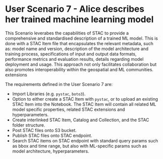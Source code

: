 # User Scenario 7 ​- Alice describes her trained machine learning model

This Scenario leverabes the capabilities of STAC to provide a comprehensive and standardised description of a trained ML model. This is done with a STAC Item file that encapsulates the relevant metadata, such as: model name and version, description of the model architecture and training process, specifications of input and output data formats, performance metrics and evaluation results, details regarding model deployment and usage. This approach not only facilitates collaboration but also promotes interoperability within the geospatial and ML communities.
extensions

The requirements defined in the User Scenario 7 are:

* Import Libraries (e.g. `pystac`, `boto3`).
* Option to either create a STAC Item with `pystac`, or to upload an existing STAC Item into the Notebook. The STAC Item will contain all related ML model specific properties, related STAC extensions and hyperparameters.
* Create interlinked STAC Item, Catalog and Collection, and the STAC folder structure.
* Post STAC files onto S3 bucket.
* Publish STAC files onto STAC endpoint.
* Search STAC items on STAC endpoint with standard query params such as bbox and time range, but also with ML-specific params such as model architecture, hyperparameters.